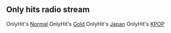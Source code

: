 ## Only hits radio stream

OnlyHit's [Normal](https://listen.openstream.co/6037/audio)
OnlyHit's [Gold](https://listen.openstream.co/6041/audio)
OnlyHit's [Japan](https://listen.openstream.co/5377/audio)
OnlyHit's [KPOP](https://listen.openstream.co/6061/audio)
